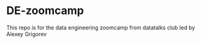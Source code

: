 # DE-zoomcamp
This repo is for the data engineering zoomcamp from datatalks club led by Alexey Grigorev
